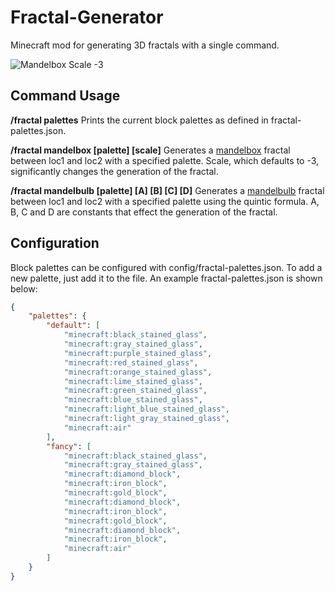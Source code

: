 # Fractal-Generator
Minecraft mod for generating 3D fractals with a single command.

![Mandelbox Scale -3](https://i.imgur.com/5IuT1RH.png)

## Command Usage
**/fractal palettes**
Prints the current block palettes as defined in fractal-palettes.json.

**/fractal mandelbox <loc1> <loc2> [palette] [scale]**
Generates a [mandelbox](https://en.wikipedia.org/wiki/Mandelbox) fractal between loc1 and loc2 with a specified palette. Scale, which defaults to -3, significantly changes the generation of the fractal.

**/fractal mandelbulb <loc1> <loc2> [palette] [A] [B] [C] [D]**
Generates a [mandelbulb](https://en.wikipedia.org/wiki/Mandelbulb) fractal between loc1 and loc2 with a specified palette using the quintic formula. A, B, C and D are constants that effect the generation of the fractal.


## Configuration
Block palettes can be configured with config/fractal-palettes.json. To add a new palette, just add it to the file. An example fractal-palettes.json is shown below:
```json
{
    "palettes": {
        "default": [
            "minecraft:black_stained_glass",
            "minecraft:gray_stained_glass",
            "minecraft:purple_stained_glass",
            "minecraft:red_stained_glass",
            "minecraft:orange_stained_glass",
            "minecraft:lime_stained_glass",
            "minecraft:green_stained_glass",
            "minecraft:blue_stained_glass",
            "minecraft:light_blue_stained_glass",
            "minecraft:light_gray_stained_glass",
            "minecraft:air"
        ],
        "fancy": [
            "minecraft:black_stained_glass",
            "minecraft:gray_stained_glass",
            "minecraft:diamond_block",
            "minecraft:iron_block",
            "minecraft:gold_block",
            "minecraft:diamond_block",
            "minecraft:iron_block",
            "minecraft:gold_block",
            "minecraft:diamond_block",
            "minecraft:iron_block",
            "minecraft:air"
        ]
    }
} 
```
